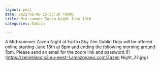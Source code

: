 ```yaml
---
layout: post
date: 2022-06-06 15:35:38 +0000
title: Mid-summer Zazen Night June 18th
categories: Dublin

---
```

A Mid-summer Zazen Night at Earth+Sky Zen Dublin Dojo will be offered online starting June 18th at 8pm and ending the following morning around 7pm. Please send an email for the zoom link and password.![](https://zenireland.s3.eu-west-1.amazonaws.com/Zazen Night_22.jpg)